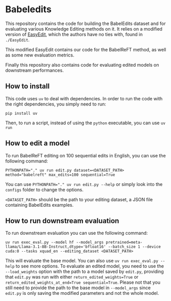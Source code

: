 # Babeledits

This repository contains the code for building the BabelEdits dataset and for evaluating various Knowledge Editing methods on it. It relies on a modified version of [EasyEdit](https://github.com/zjunlp/EasyEdit), which the authors have no ties with, found in `./EasyEdit`.

This modified EasyEdit contains our code for the BabelReFT method, as well as some new evaluation metrics.

Finally this repository also contains code for evaluating edited models on downstream performances.

## How to install

This code uses `uv` to deal with dependencies. In order to run the code with the right dependencies, you simply need to run:

```{bash}
pip install uv
```

Then, to run a script, instead of using the `python` executable, you can use `uv run`

## How to edit a model

To run BabelReFT editing on 100 sequential edits in English, you can use the following command:

```{bash}
PYTHONPATH="." uv run edit.py dataset=<DATASET_PATH> method="babelreft" max_edits=100 sequential=True
```

You can use `PYTHONPATH="." uv run edit.py --help` or simply look into the `configs` folder to change the options.

`<DATASET_PATH>` should be the path to your editing dataset, a JSON file containing BabelEdits examples.

## How to run downstream evaluation

To run downstream evaluation you can use the following command:

```{bash}
uv run exec_eval.py --model hf --model_args pretrained=meta-llama/Llama-3.1-8B-Instruct,dtype='bfloat16' --batch_size 1 --device cuda:0 --tasks xquad_en --editing_dataset <DATASET_PATH>
```

This will evaluate the base model. You can also use `uv run exec_eval.py --help` to see more options. To evaluate an edited model, you need to use the `--load_weights` option with the path to a model saved by `edit.py`, providing that `edit.py` was run with either `return_edited_weights=True` or `return_edited_weights_at_end=True sequential=True`. Please not that you still need to provide the path to the base model in `--model_args` since `edit.py` is only saving the modified parameters and not the whole model.